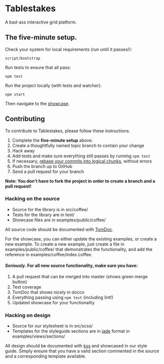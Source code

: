 # Tablestakes

A bad-ass interactive grid platform.

## The five-minute setup.

Check your system for local requirements (run until it passes!):

    script/bootstrap

Run tests to ensure that all pass:

    npm test

Run the project locally (with tests and watcher):

    npm start

Then navigate to the [showcase](http://localhost:5000).

## Contributing

To contribute to Tablestakes, please follow these instructions.

1. Complete the **five-minute setup** above.
1. Create a thoughtfully named topic branch to contain your change
1. Hack away
1. Add tests and make sure everything still passes by running `npm test`
1. If necessary, [rebase your commits into logical chunks](https://help.github.com/articles/interactive-rebase), without errors
1. Push the branch up to GitHub
1. Send a pull request for your branch

**Note: You don't have to fork the project in order to create a branch and a pull request!**

### Hacking on the source

* Source for the library is in src/coffee/
* Tests for the library are in test/
* Showcase files are in examples/public/coffee/

All source code should be documented with [TomDoc](http://tomdoc.org/).

For the showcase, you can either update the existing examples, or create a new example. To create a new example, just create a file in examples/public/coffee/ that demonstrates the functionality, and add the reference in examples/coffee/index.coffee.

#### _Seriously._ For all new source functionality, make sure you have:

1. A pull request that can be merged into master (shows green merge button)
1. Test coverage
1. TomDoc that shows nicely in docco
1. Everything passing using `npm test` (including lint!)
1. Updated showcase for your functionality

### Hacking on design

* Source for our stylesheet is in src/scss/
* Templates for the styleguide sections are in [jade](http://jade-lang.com/) format in examples/views/sections/

All design should be documented with [kss](https://github.com/kneath/kss) and showcased in our style guide. Simply ensure that you have a valid section commented in the source and a corresponding template available.